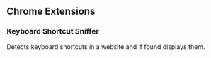 ## Chrome Extensions

### Keyboard Shortcut Sniffer
Detects keyboard shortcuts in a website and if found displays them.
